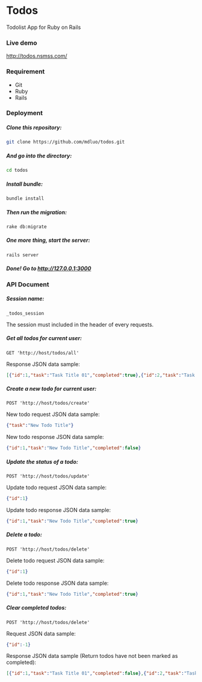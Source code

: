 Todos
=====

Todolist App for Ruby on Rails


### Live demo
http://todos.nsmss.com/


### Requirement
- Git
- Ruby
- Rails


### Deployment

##### Clone this repository:
```bash
git clone https://github.com/mdluo/todos.git
```

##### And go into the directory:
```bash
cd todos
```

##### Install bundle:
```bash
bundle install
```

##### Then run the migration:
```bash
rake db:migrate
```

##### One more thing, start the server:
```bash
rails server
```

##### Done! Go to http://127.0.0.1:3000


### API Document

##### Session name: 

  `_todos_session`

  The session must included in the header of every requests.

##### Get all todos for current user:

  `GET 'http://host/todos/all'`
  
  Response JSON data sample:

  ```json
  [{"id":1,"task":"Task Title 01","completed":true},{"id":2,"task":"Task Title 2","completed":false}]
  ```

##### Create a new todo for current user:

  `POST 'http://host/todos/create'`

  New todo request JSON data sample:

  ```json
  {"task":"New Todo Title"}
  ```

  New todo response JSON data sample:

  ```json
  {"id":1,"task":"New Todo Title","completed":false}
  ```

##### Update the status of a todo:

  `POST 'http://host/todos/update'`
  
  Update todo request JSON data sample:

  ```json
  {"id":1}
  ```

  Update todo response JSON data sample:

  ```json
  {"id":1,"task":"New Todo Title","completed":true}
  ```
  
##### Delete a todo:

  `POST 'http://host/todos/delete'`
  
  Delete todo request JSON data sample:

  ```json
  {"id":1}
  ```

  Delete todo response JSON data sample:

  ```json
  {"id":1,"task":"New Todo Title","completed":true}
  ```

##### Clear completed todos:

  `POST 'http://host/todos/delete'`
  
  Request JSON data sample:

  ```json
  {"id":-1}
  ```

  Response JSON data sample (Return todos have not been marked as completed):

  ```json
  [{"id":1,"task":"Task Title 01","completed":false},{"id":2,"task":"Task Title 2","completed":false}]
  ```
